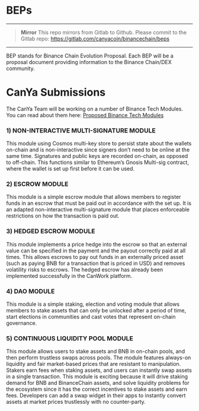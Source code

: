 # BEPs

****

> **Mirror**
> This repo mirrors from Gitlab to Github. Please commit to the Gitlab repo:
> https://gitlab.com/canyacoin/binancechain/beps

****

BEP stands for Binance Chain Evolution Proposal. Each BEP will be a proposal document providing information to the Binance Chain/DEX community. 


# CanYa Submissions

The CanYa Team will be working on a number of Binance Tech Modules. You can read about them here: [Proposed Binance Tech Modules](https://gitlab.com/canyacoin/binancechain/beps/blob/ece6cf363a9e040271e939f24967824c552b40f8/BinanceTechModules.pdf)


### 1) NON-INTERACTIVE MULTI-SIGNATURE MODULE
This module using Cosmos multi-key store to persist state about the wallets on-chain and is non-interactive since signers don’t need to be online at the same time. 
Signatures and public keys are recorded on-chain, as opposed to off-chain. This functions similar to Ethereum’s Gnosis Multi-sig contract, where the wallet is set up first before it can be used.


### 2) ESCROW MODULE
This module is a simple escrow module that allows members to register funds in an escrow that must be paid out in accordance with the set up. It is an adapted non-interactive multi-signature module that places enforceable restrictions on how the transaction is paid out. 


### 3) HEDGED ESCROW MODULE
This module implements a price hedge into the escrow so that an external value can be specified in the payment and the payout correctly paid at all times. This allows escrows to pay out funds in an externally priced asset (such as paying BNB for a transaction that is priced in USD) and removes volatility risks to escrows. The hedged escrow has already been implemented successfully in the CanWork platform. 


### 4) DAO MODULE
This module is a simple staking, election and voting module that allows members to stake assets that can only be unlocked after a period of time, start elections in communities and cast votes that represent on-chain governance.


### 5) CONTINUOUS LIQUIDITY POOL MODULE
This module allows users to stake assets and BNB in on-chain pools, and then perform trustless swaps across pools. 
The module features always-on liquidity and fair market-based prices that are resistant to manipulation. 
Stakers earn fees when staking assets, and users can instantly swap assets in a single transaction. 
This module is exciting because it will drive staking demand for BNB and BinanceChain assets, and solve liquidity problems for the ecosystem since it has the correct incentives to stake assets and earn fees. Developers can add a swap widget in their apps to instantly convert assets at market prices trustlessly with no counter-party.

